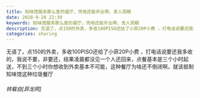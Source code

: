 ```yaml
---
title: 知味馆服务那么差的餐厅，凭啥还能开业啊，丢人现眼
date: 2018-9-20 22:39
keywords: 知味馆服务那么差的餐厅，凭啥还能开业啊，丢人现眼
description: 无语了，点150的外卖，多收100PISO还给了小菲20P小费 ，打电话说要还我多收的，我说不要，非要还，结果凌晨都没见一个人还回来，点餐基本是三个小时起送，不到三个小时你想收到外卖基本不可能，这种餐厅为啥还不倒闭啊，就该抵制知味馆这种垃圾餐厅
categories: sharing
---
```

<td class="t_f" id="postmessage_1844063">

无语了，点150的外卖，多收100PISO还给了小菲20P小费 ，打电话说要还我多收的，我说不要，非要还，结果凌晨都没见一个人还回来，点餐基本是三个小时起送，不到三个小时你想收到外卖基本不可能，这种餐厅为啥还不倒闭啊，就该抵制知味馆这种垃圾餐厅</td>
###### 转载自[菲龙网]